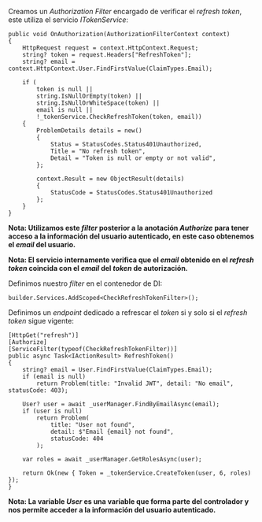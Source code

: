 Creamos un *Authorization Filter* encargado de verificar el *refresh token*, este utiliza el servicio *ITokenService*:

```
public void OnAuthorization(AuthorizationFilterContext context)
{
    HttpRequest request = context.HttpContext.Request;
    string? token = request.Headers["RefreshToken"];
    string? email = context.HttpContext.User.FindFirstValue(ClaimTypes.Email);

    if (
        token is null ||
        string.IsNullOrEmpty(token) ||
        string.IsNullOrWhiteSpace(token) ||
        email is null ||
        !_tokenService.CheckRefreshToken(token, email))
    {
        ProblemDetails details = new()
        {
            Status = StatusCodes.Status401Unauthorized,
            Title = "No refresh token",
            Detail = "Token is null or empty or not valid",
        };

        context.Result = new ObjectResult(details) 
        { 
	        StatusCode = StatusCodes.Status401Unauthorized 
	    };
    }
}
```

**Nota: Utilizamos este *filter* posterior a la anotación *Authorize* para tener acceso a la información del usuario autenticado, en este caso obtenemos el *email* del usuario.**

**Nota: El servicio internamente verifica que el *email* obtenido en el *refresh token* coincida con el *email* del *token* de autorización.**

Definimos nuestro *filter* en el contenedor de DI:

```
builder.Services.AddScoped<CheckRefreshTokenFilter>();
```

Definimos un *endpoint* dedicado a refrescar el *token* si y solo si el *refresh token* sigue vigente:

```
[HttpGet("refresh")]
[Authorize]
[ServiceFilter(typeof(CheckRefreshTokenFilter))]
public async Task<IActionResult> RefreshToken()
{
    string? email = User.FindFirstValue(ClaimTypes.Email);
    if (email is null) 
	    return Problem(title: "Invalid JWT", detail: "No email", statusCode: 403);

    User? user = await _userManager.FindByEmailAsync(email);
    if (user is null) 
	    return Problem(
		    title: "User not found", 
		    detail: $"Email {email} not found", 
		    statusCode: 404
		);

    var roles = await _userManager.GetRolesAsync(user);

    return Ok(new { Token = _tokenService.CreateToken(user, 6, roles) });
}
```

**Nota: La variable *User* es una variable que forma parte del controlador y nos permite acceder a la información del usuario autenticado.**